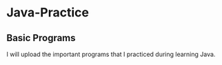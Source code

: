 # Java-Practice


## Basic Programs

I will upload the important programs that I practiced during learning Java.
